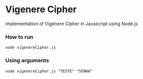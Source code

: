 # Vigenere Cipher
Implementation of Vigènere Cipher in Javascript using Node.js
### How to run 
```
node vigenereCipher.js 
```
### Using arguments
```
node vigenereCipher.js "TESTE" "SENHA"
```